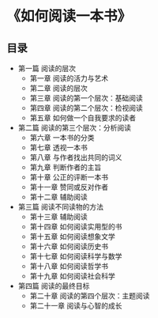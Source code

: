 《如何阅读一本书》
=================
目录
----
* 第一篇 阅读的层次
	* 第一章 阅读的活力与艺术
	* 第二章 阅读的层次
	* 第三章 阅读的第一个层次：基础阅读
	* 第四章 阅读的第二个层次：检视阅读
	* 第五章 如何做一个自我要求的读者
* 第二篇 阅读的第三个层次：分析阅读
	* 第六章 一本书的分类
	* 第七章 透视一本书
	* 第八章 与作者找出共同的词义
	* 第九章 判断作者的主旨
	* 第十章 公正的评断一本书
	* 第十一章 赞同或反对作者
	* 第十二章 辅助阅读
* 第三篇 阅读不同读物的方法
	* 第十三章 辅助阅读
	* 第十四章 如何阅读实用型的书
	* 第十五章 如何阅读想象文学
	* 第十六章 如何阅读历史书
	* 第十七章 如何阅读科学与数学
	* 第十八章 如何阅读哲学书
	* 第十九章 如何阅读社会科学
* 第四篇 阅读的最终目标
	* 第二十章 阅读的第四个层次：主题阅读
	* 第二十一章 阅读与心智的成长
